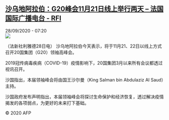 <!--1601276070000-->
[沙乌地阿拉伯：G20峰会11月21日线上举行两天 – 法国国际广播电台 - RFI](http://www.rfi.fr//cn/contenu/20200928-%E6%B2%99%E4%B9%8C%E5%9C%B0%E9%98%BF%E6%8B%89%E4%BC%AFg20%E5%B3%B0%E4%BC%9A11%E6%9C%8821%E6%97%A5%E7%BA%BF%E4%B8%8A%E4%B8%BE%E8%A1%8C%E4%B8%A4%E5%A4%A9)
------

<div>28/09/2020 - 07:20</div><img src="https://s.rfi.fr/media/display/2bf2679e-014d-11eb-98c8-005056bf87d6/w:310/p:16x9/int0008b.200928132001.jpg"><div class="t-content__body u-clearfix"><p>（法新社利雅德28日电）    沙乌地阿拉伯今天表示，将于11月21、22日以线上方式召开20国集团（G20）领袖高峰会。</p><p>    2019冠传病毒疾病（COVID-19）疫情影响下，20国集团3月以来所有会议都透过视讯召开。</p><p>    沙国指出，本届领袖峰会将由国王沙尔曼（King Salman bin Abdulaziz Al Saud）主持。</p><p>    沙国政府发布声明指出，本届领袖峰会将探讨生命保护和经济恢复，透过解决疫情揭发的各项弱点，为更好的未来打下基础。</p><p class="t-copyright">© 2020 AFP</p>        </div>
